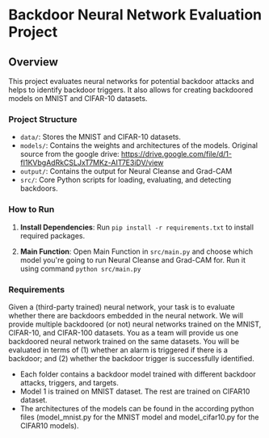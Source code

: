# Backdoor Neural Network Evaluation Project

## Overview
This project evaluates neural networks for potential backdoor attacks and helps to identify backdoor triggers. It also allows for creating backdoored models on MNIST and CIFAR-10 datasets.

### Project Structure
- `data/`: Stores the MNIST and CIFAR-10 datasets.
- `models/`: Contains the weights and architectures of the models. Original source from the google drive: https://drive.google.com/file/d/1-fI1KVbgAdRkCSLJxT7MKz-AIT7E3iDV/view
- `output/`: Contains the output for Neural Cleanse and Grad-CAM
- `src/`: Core Python scripts for loading, evaluating, and detecting backdoors.

### How to Run
1. **Install Dependencies**: Run `pip install -r requirements.txt` to install required packages.

2. **Main Function**: Open Main Function in `src/main.py` and choose which model you're going to run Neural Cleanse and Grad-CAM for. Run it using command `python src/main.py` 

### Requirements
Given a (third-party trained) neural network, your task is to evaluate whether there are backdoors embedded in the neural network. 
We will provide multiple backdoored (or not) neural networks trained on the MNIST, CIFAR-10, and CIFAR-100 datasets. 
You as a team will provide us one backdoored neural network trained on the same datasets.
You will be evaluated in terms of (1) whether an alarm is triggered if there is a backdoor; and (2) whether the backdoor trigger is successfully identified.  

- Each folder contains a backdoor model trained with different backdoor attacks, triggers, and targets.
- Model 1 is trained on MNIST dataset. The rest are trained on CIFAR10 dataset.
- The architectures of the models can be found in the according python files (model_mnist.py for the MNIST model and model_cifar10.py for the CIFAR10 models).

